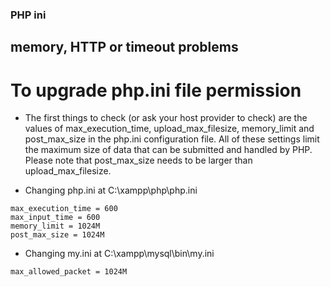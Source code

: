 ### PHP ini ###
## memory, HTTP or timeout problems

# To upgrade php.ini file permission
* The first things to check (or ask your host provider to check) are the values of max_execution_time, upload_max_filesize, memory_limit and post_max_size in the php.ini configuration file. 
All of these settings limit the maximum size of data that can be submitted and handled by PHP. 
Please note that post_max_size needs to be larger than upload_max_filesize.

* Changing php.ini at C:\xampp\php\php.ini
```
max_execution_time = 600
max_input_time = 600
memory_limit = 1024M
post_max_size = 1024M
```
* Changing my.ini at C:\xampp\mysql\bin\my.ini
```
max_allowed_packet = 1024M
```
